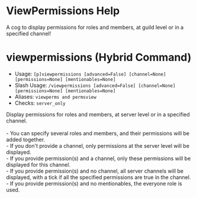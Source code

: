 # ViewPermissions Help

A cog to display permissions for roles and members, at guild level or in a specified channel!

# viewpermissions (Hybrid Command)
 - Usage: `[p]viewpermissions [advanced=False] [channel=None] [permissions=None] [mentionables=None] `
 - Slash Usage: `/viewpermissions [advanced=False] [channel=None] [permissions=None] [mentionables=None] `
 - Aliases: `viewperms and permsview`
 - Checks: `server_only`

Display permissions for roles and members, at server level or in a specified channel.<br/><br/>- You can specify several roles and members, and their permissions will be added together.<br/>- If you don't provide a channel, only permissions at the server level will be displayed.<br/>- If you provide permission(s) and a channel, only these permissions will be displayed for this channel.<br/>- If you provide permission(s) and no channel, all server channels will be displayed, with a tick if all the specified permissions are true in the channel.<br/>- If you provide permission(s) and no mentionables, the everyone role is used.

